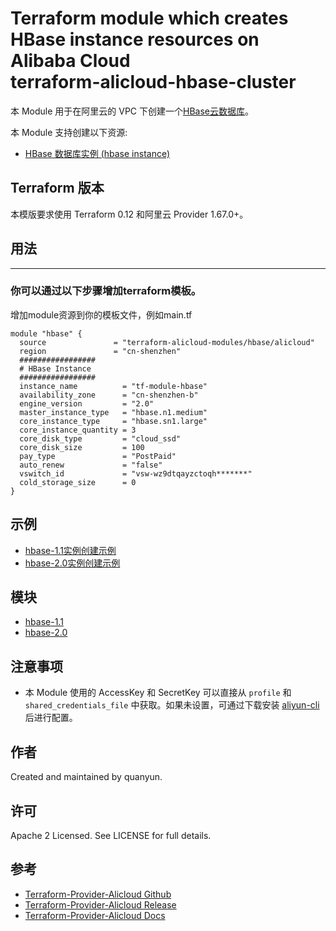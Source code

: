 Terraform module which creates HBase instance resources on Alibaba Cloud  
terraform-alicloud-hbase-cluster
=====================================================================


本 Module 用于在阿里云的 VPC 下创建一个[HBase云数据库](https://help.aliyun.com/product/49055.html)。

本 Module 支持创建以下资源:

* [HBase 数据库实例 (hbase instance)](https://www.terraform.io/docs/providers/alicloud/r/hbase_instance.html)

## Terraform 版本

本模版要求使用 Terraform 0.12 和阿里云 Provider 1.67.0+。

## 用法
-----
### 你可以通过以下步骤增加terraform模板。

增加module资源到你的模板文件，例如main.tf

```hcl
module "hbase" {
  source               = "terraform-alicloud-modules/hbase/alicloud"
  region               = "cn-shenzhen"
  #################
  # HBase Instance
  #################
  instance_name          = "tf-module-hbase"
  availability_zone      = "cn-shenzhen-b"
  engine_version         = "2.0"
  master_instance_type   = "hbase.n1.medium"
  core_instance_type     = "hbase.sn1.large"
  core_instance_quantity = 3
  core_disk_type         = "cloud_ssd"
  core_disk_size         = 100
  pay_type               = "PostPaid"
  auto_renew             = "false"
  vswitch_id             = "vsw-wz9dtqayzctoqh*******"
  cold_storage_size      = 0
}
```

## 示例

* [hbase-1.1实例创建示例](https://github.com/terraform-alicloud-modules/terraform-alicloud-hbase-cluster/tree/master/examples/hbase-1.1)
* [hbase-2.0实例创建示例](https://github.com/terraform-alicloud-modules/terraform-alicloud-hbase-cluster/tree/master/examples/hbase-2.0)

## 模块

* [hbase-1.1](https://github.com/terraform-alicloud-modules/terraform-alicloud-hbase-cluster/tree/master/modules/hbase-1.1)
* [hbase-2.0](https://github.com/terraform-alicloud-modules/terraform-alicloud-hbase-cluster/tree/master/modules/hbase-2.0)


## 注意事项

* 本 Module 使用的 AccessKey 和 SecretKey 可以直接从 `profile` 和 `shared_credentials_file` 中获取。如果未设置，可通过下载安装 [aliyun-cli](https://github.com/aliyun/aliyun-cli#installation) 后进行配置。

作者
-------
Created and maintained by quanyun.

许可
----
Apache 2 Licensed. See LICENSE for full details.

参考
---------
* [Terraform-Provider-Alicloud Github](https://github.com/terraform-providers/terraform-provider-alicloud)
* [Terraform-Provider-Alicloud Release](https://releases.hashicorp.com/terraform-provider-alicloud/)
* [Terraform-Provider-Alicloud Docs](https://www.terraform.io/docs/providers/alicloud/index.html)


